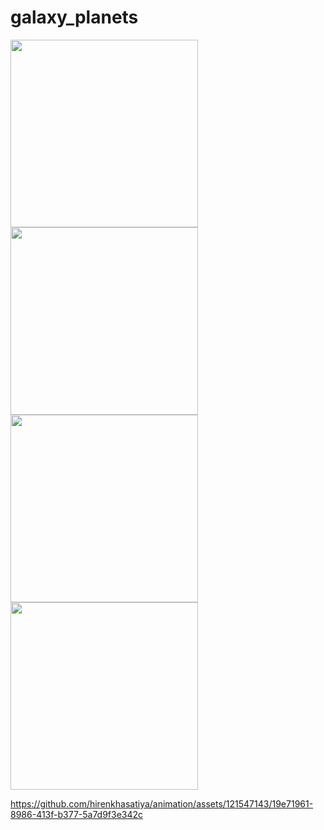 # galaxy_planets

<img src = "https://github.com/hirenkhasatiya/animation/assets/121547143/c3ce8b06-5bc3-4fa6-998d-be5c90e5fc69" width = 300 >
<img src = "https://github.com/hirenkhasatiya/animation/assets/121547143/a50dd59d-3a00-43cb-836b-6e51f2a62913" width = 300 >
<img src = "https://github.com/hirenkhasatiya/animation/assets/121547143/0dc98115-357e-473c-85ef-6e6d64d0dd08" width = 300 >
<img src = "https://github.com/hirenkhasatiya/animation/assets/121547143/54996d4a-160c-4c8a-8ed8-c9ba6d631b23" width = 300 >

https://github.com/hirenkhasatiya/animation/assets/121547143/19e71961-8986-413f-b377-5a7d9f3e342c

